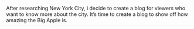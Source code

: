 After researching New York City, i decide to create a blog for viewers who want to know more about the city. It’s time to create a blog to show off how amazing the Big Apple is.
